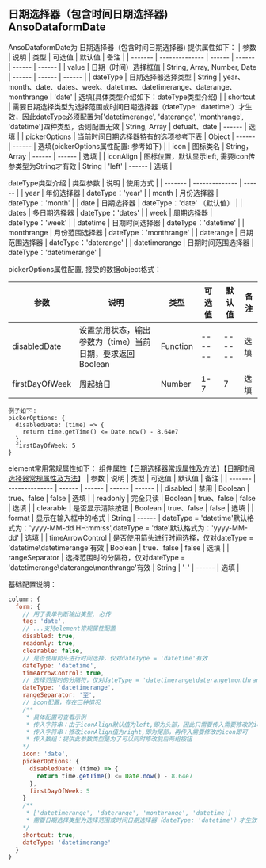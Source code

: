 ## 日期选择器（包含时间日期选择器) AnsoDataformDate

AnsoDataformDate为 日期选择器（包含时间日期选择器)
提供属性如下：
| 参数    | 说明           | 类型   | 可选值 | 默认值 | 备注 |
| ------- | -------------- | ------ | ------ | ------ | ------ |
| value | 日期（时间）选择框值 | String, Array, Number, Date | ------ | ------ | ------ |
| dateType | 日期选择器选择类型 | String | year、month、date、dates、week、datetime、datetimerange、daterange、monthrange | 'date' | 选填(具体类型介绍如下：dateType类型介绍) |
| shortcut | 需要日期选择类型为选择范围或时间日期选择器（dateType: 'datetime'）才生效，因此dateType必须配置为['datetimerange', 'daterange', 'monthrange', 'datetime']四种类型，否则配置无效 | String, Array | defualt、date | ------ | 选填 |
| pickerOptions | 当前时间日期选择器特有的选项参考下表 | Object | ------ | ------ | 选填(pickerOptions属性配置: 参考如下) |
| icon | 图标类名 | String， Array |  ------ | ------ | 选填 |
| iconAlign |  图标位置，默认显示left, 需要icon传参类型为String才有效 | String | 'left' | ------  | 选填 |

dateType类型介绍
| 类型参数  | 说明  | 使用方式 |
| ------- | -------------- | ------ |
| year | 年份选择器 | dateType：'year' |
| month | 月份选择器 | dateType：'month' |
| date | 日期选择器 | dateType：'date' （默认值） |
| dates | 多日期选择器 | dateType：'dates' |
| week | 周期选择器 | dateType：'week' |
| datetime | 日期时间选择器 | dateType：'datetime' |
| monthrange | 月份范围选择器 | dateType：'monthrange' |
| daterange | 日期范围选择器 | dateType：'daterange' |
| datetimerange | 日期时间范围选择器 | dateType：'datetimerange' |

pickerOptions属性配置, 接受的数据object格式：

| 参数    | 说明           | 类型   | 可选值 | 默认值 | 备注 |
| ------- | -------------- | ------ | ------ | ------ | ------ |
| disabledDate | 设置禁用状态，输出参数为（time）当前日期，要求返回 Boolean | Function | ------ | ------ | 选填 |
| firstDayOfWeek | 周起始日 | Number | 1-7 | 7 | 选填 |
```
例子如下：
pickerOptions: {
  disabledDate: (time) => {
    return time.getTime() <= Date.now() - 8.64e7
  },
  firstDayOfWeek: 5
}
```


element常用常规属性如下： 组件属性【[日期选择器常规属性及方法](https://element.eleme.cn/#/zh-CN/component/date-picker)】【[日期时间选择器常规属性及方法](https://element.eleme.cn/#/zh-CN/component/datetime-picker)】
| 参数    | 说明           | 类型   | 可选值 | 默认值 | 备注 |
| ------- | -------------- | ------ | ------ | ------ | ------ |
| disabled | 禁用 | Boolean | true、false | false | 选填 |
| readonly | 完全只读 | Boolean | true、false | false | 选填 |
| clearable | 是否显示清除按钮 | Boolean | true、false | false | 选填 |
| format | 显示在输入框中的格式 | String | ------ | dateType = 'datetime'默认格式为：'yyyy-MM-dd HH:mm:ss',dateType = 'date'默认格式为：'yyyy-MM-dd' | 选填 |
| timeArrowControl | 是否使用箭头进行时间选择，仅对dateType = 'datetime\datetimerange'有效 | Boolean | true、false | false | 选填 |
| rangeSeparator | 选择范围时的分隔符，仅对dateType = 'datetimerange\daterange\monthrange'有效 | String | '-' | ------  | 选填 |

基础配置说明：
```js
column: {
  form: {
    // 用于表单判断输出类型, 必传
    tag: 'date',
    // ...支持element常规属性配置
    disabled: true,
    readonly: true,
    clearable: false,
    // 是否使用箭头进行时间选择，仅对dateType = 'datetime'有效
    dateType: 'datetime',
    timeArrowControl: true,
    // 选择范围时的分隔符，仅对dateType = 'datetimerange\daterange\monthrange'有效
    dateType: 'datetimerange',
    rangeSeparator: '至',
    // icon配置，存在三种情况
    /**
     * 具体配置可查看示例
     * 传入字符串：由于iconAlign默认值为left,即为头部，因此只需要传入需要修改的icon即可
     * 传入字符串：修改iconAlign值为right,即为尾部，再传入需要修改的icon即可
     * 传入数组：提供此参数类型是为了可以同时修改前后两组按钮
    */
    icon: 'date',
    pickerOptions: {
      disabledDate: (time) => {
        return time.getTime() <= Date.now() - 8.64e7
      },
      firstDayOfWeek: 5
    }
    /**
     * ['datetimerange', 'daterange', 'monthrange', 'datetime']
     * 需要日期选择类型为选择范围或时间日期选择器（dateType: 'datetime'）才生效，因此dateType必须配置为'datetimerange', 'daterange', 'monthrange', 'datetime'四种类型，否则配置无效
    */
    shortcut: true,
    dateType: 'datetimerange'
  }
}
```

